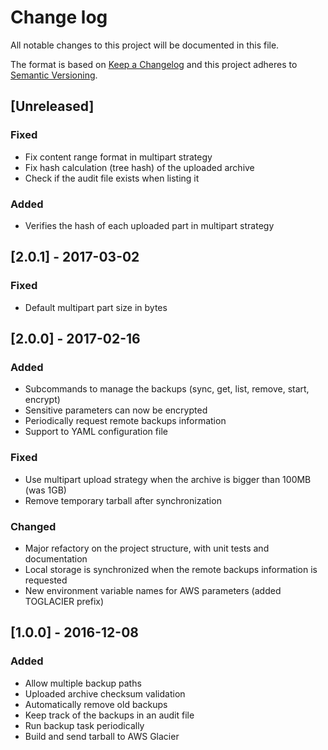 # Change log
All notable changes to this project will be documented in this file.

The format is based on [Keep a Changelog](http://keepachangelog.com/)
and this project adheres to [Semantic Versioning](http://semver.org/).

## [Unreleased]
### Fixed
- Fix content range format in multipart strategy
- Fix hash calculation (tree hash) of the uploaded archive
- Check if the audit file exists when listing it

### Added
- Verifies the hash of each uploaded part in multipart strategy

## [2.0.1] - 2017-03-02
### Fixed
- Default multipart part size in bytes

## [2.0.0] - 2017-02-16
### Added
- Subcommands to manage the backups (sync, get, list, remove, start, encrypt)
- Sensitive parameters can now be encrypted
- Periodically request remote backups information
- Support to YAML configuration file

### Fixed
- Use multipart upload strategy when the archive is bigger than 100MB (was 1GB)
- Remove temporary tarball after synchronization

### Changed
- Major refactory on the project structure, with unit tests and documentation
- Local storage is synchronized when the remote backups information is requested
- New environment variable names for AWS parameters (added TOGLACIER prefix)

## [1.0.0] - 2016-12-08
### Added
- Allow multiple backup paths
- Uploaded archive checksum validation
- Automatically remove old backups
- Keep track of the backups in an audit file
- Run backup task periodically
- Build and send tarball to AWS Glacier